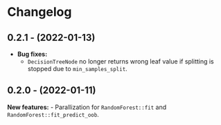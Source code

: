 # Changelog

## 0.2.1 - (2022-01-13)

- **Bug fixes:**
    - `DecisionTreeNode` no longer returns wrong leaf value if splitting is stopped
      due to `min_samples_split`.  

## 0.2.0 - (2022-01-11)

**New features:**
    - Parallization for `RandomForest::fit` and `RandomForest::fit_predict_oob`.